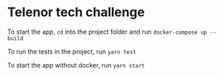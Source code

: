 # Telenor tech challenge

To start the app, `cd` into the project folder and run `docker-compose up --build`

To run the tests in the project, run `yarn test`

To start the app without docker, run `yarn start`
